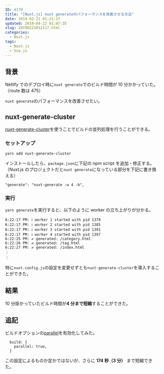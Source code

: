 ```yaml
---
ID: 4170
title: "[Nuxt.js] nuxt generateのパフォーマンスを改善させる方法"
date: 2019-02-21 01:21:17
updated: 2019-04-22 01:07:35
slug: 20190221012117.html
categories:
  - Nuxt.js
tags:
  - Nuxt.js
  - Vue.js
---
```


## 背景

Netlify でのデプロイ時に`nuxt generate`でのビルド時間が 10 分かかっていた。（route 数は 475）

`nuxt generate`のパフォーマンスを改善させたい。

## nuxt-generate-cluster

[nuxt-generate-cluster](https://github.com/nuxt-community/nuxt-generate-cluster)を使うことでビルドの並列処理を行うことができる。

### セットアップ

```
yarn add nuxt-generate-cluster
```

インストールしたら、`package.json`に下記の npm script を追加・修正する。（Nuxt.js のプロジェクトだと`nuxt generate`になっている部分を下記に書き換える）

```
"generate": "nuxt-generate -w 4 -b",
```

### 実行

`yarn generate`を実行すると、以下のように worker の立ち上がりが分かる。

```
6:22:17 PM: ℹ worker 1 started with pid 1379
6:22:17 PM: ℹ worker 2 started with pid 1385
6:22:17 PM: ℹ worker 3 started with pid 1391
6:22:17 PM: ℹ worker 4 started with pid 1397
6:22:25 PM: ✔ generated: /category.html
6:22:26 PM: ✔ generated: /tag.html
6:22:27 PM: ✔ generated: /index.html
︙
︙
```

特に`nuxt.config.js`の設定を変更せずとも`nuxt-generate-cluster`を導入することができた。

## 結果

10 分掛かっていたビルド時間が**4 分まで短縮**することができた。

## 追記

ビルドオプションの[parallel](https://ja.nuxtjs.org/api/configuration-build/#parallel)を有効化してみた。

```
  build: {
    parallel: true,
  }
```

この設定によるものか定かではないが、さらに **174 秒（3 分）** まで短縮できた。
